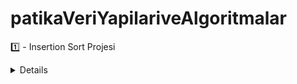# patikaVeriYapilariveAlgoritmalar

1️⃣ - Insertion Sort Projesi 
<details>
  
  22,27,16,2,18,6 -> Insertion Sort
    1-Yukarı verilen dizinin sort türüne göre aşamalarını yazınız.
    2-Big-O gösterimini yazınız.
    3-Time Complexity: Average case: Aradığımız sayının ortada olması,Worst case: Aradığımız sayının sonda olması, Best case: Aradığımız sayının dizinin en başında olması.
    4-Dizi sıralandıktan sonra 18 sayısı hangi case kapsamına girer? Yazınız.
  
    Cevaplar
    1- Aşama 1: 2,22,27,16,18,6
       Aşama 2: 2,6,22,27,16,18
       Aşama 3: 2,6,16,22,27,28
       Aşama 4: 2,6,16,18,22,27
    2- O(n)
    3- Average Case
    4- Average Case
  
  [7,3,5,8,2,9,4,15,6] dizisinin Insertion Sort'a göre ilk 4 adımını yazınız.
    Adım 1: 2,7,3,5,8,9,4,15,6
    Adım 2: 2,3,7,5,8,9,4,15,6
    Adım 3: 2,3,4,7,5,8,9,15,6
    Adım 4: 2,3,4,5,7,8,9,15,6
  
  
</details>
